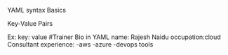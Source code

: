 YAML syntax Basics

Key-Value Pairs

Ex: key: value
#Trainer Bio in YAML
name: Rajesh Naidu
occupation:cloud Consultant
experience:
 -aws
 -azure
 -devops tools